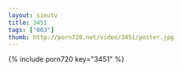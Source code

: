 ```yaml
--- 
layout: sieutv
title: 3451
tags: ["003"]
thumb: http://porn720.net/video/3451/poster.jpg
---
```

{% include porn720 key="3451" %} 
